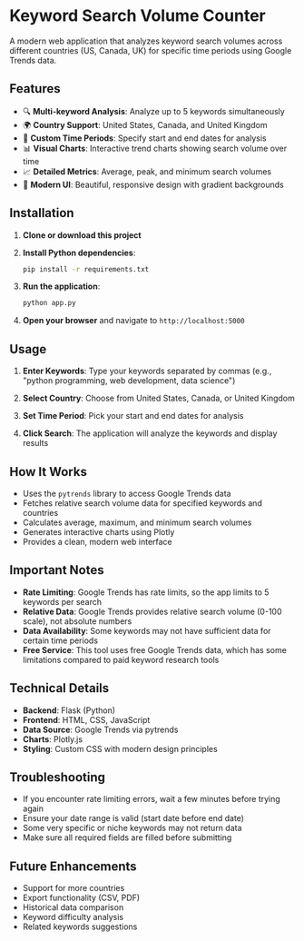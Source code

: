 # Keyword Search Volume Counter

A modern web application that analyzes keyword search volumes across different countries (US, Canada, UK) for specific time periods using Google Trends data.

## Features

- 🔍 **Multi-keyword Analysis**: Analyze up to 5 keywords simultaneously
- 🌍 **Country Support**: United States, Canada, and United Kingdom
- 📅 **Custom Time Periods**: Specify start and end dates for analysis
- 📊 **Visual Charts**: Interactive trend charts showing search volume over time
- 📈 **Detailed Metrics**: Average, peak, and minimum search volumes
- 🎨 **Modern UI**: Beautiful, responsive design with gradient backgrounds

## Installation

1. **Clone or download this project**

2. **Install Python dependencies**:
   ```bash
   pip install -r requirements.txt
   ```

3. **Run the application**:
   ```bash
   python app.py
   ```

4. **Open your browser** and navigate to `http://localhost:5000`

## Usage

1. **Enter Keywords**: Type your keywords separated by commas (e.g., "python programming, web development, data science")

2. **Select Country**: Choose from United States, Canada, or United Kingdom

3. **Set Time Period**: Pick your start and end dates for analysis

4. **Click Search**: The application will analyze the keywords and display results

## How It Works

- Uses the `pytrends` library to access Google Trends data
- Fetches relative search volume data for specified keywords and countries
- Calculates average, maximum, and minimum search volumes
- Generates interactive charts using Plotly
- Provides a clean, modern web interface

## Important Notes

- **Rate Limiting**: Google Trends has rate limits, so the app limits to 5 keywords per search
- **Relative Data**: Google Trends provides relative search volume (0-100 scale), not absolute numbers
- **Data Availability**: Some keywords may not have sufficient data for certain time periods
- **Free Service**: This tool uses free Google Trends data, which has some limitations compared to paid keyword research tools

## Technical Details

- **Backend**: Flask (Python)
- **Frontend**: HTML, CSS, JavaScript
- **Data Source**: Google Trends via pytrends
- **Charts**: Plotly.js
- **Styling**: Custom CSS with modern design principles

## Troubleshooting

- If you encounter rate limiting errors, wait a few minutes before trying again
- Ensure your date range is valid (start date before end date)
- Some very specific or niche keywords may not return data
- Make sure all required fields are filled before submitting

## Future Enhancements

- Support for more countries
- Export functionality (CSV, PDF)
- Historical data comparison
- Keyword difficulty analysis
- Related keywords suggestions
